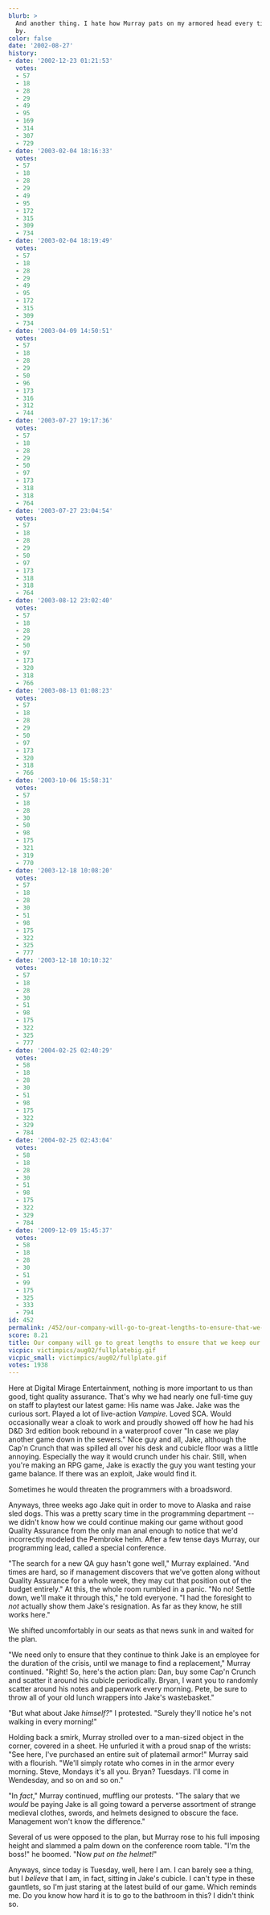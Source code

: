 ```yaml
---
blurb: >
  And another thing. I hate how Murray pats on my armored head every time he walks
  by.
color: false
date: '2002-08-27'
history:
- date: '2002-12-23 01:21:53'
  votes:
  - 57
  - 18
  - 28
  - 29
  - 49
  - 95
  - 169
  - 314
  - 307
  - 729
- date: '2003-02-04 18:16:33'
  votes:
  - 57
  - 18
  - 28
  - 29
  - 49
  - 95
  - 172
  - 315
  - 309
  - 734
- date: '2003-02-04 18:19:49'
  votes:
  - 57
  - 18
  - 28
  - 29
  - 49
  - 95
  - 172
  - 315
  - 309
  - 734
- date: '2003-04-09 14:50:51'
  votes:
  - 57
  - 18
  - 28
  - 29
  - 50
  - 96
  - 173
  - 316
  - 312
  - 744
- date: '2003-07-27 19:17:36'
  votes:
  - 57
  - 18
  - 28
  - 29
  - 50
  - 97
  - 173
  - 318
  - 318
  - 764
- date: '2003-07-27 23:04:54'
  votes:
  - 57
  - 18
  - 28
  - 29
  - 50
  - 97
  - 173
  - 318
  - 318
  - 764
- date: '2003-08-12 23:02:40'
  votes:
  - 57
  - 18
  - 28
  - 29
  - 50
  - 97
  - 173
  - 320
  - 318
  - 766
- date: '2003-08-13 01:08:23'
  votes:
  - 57
  - 18
  - 28
  - 29
  - 50
  - 97
  - 173
  - 320
  - 318
  - 766
- date: '2003-10-06 15:58:31'
  votes:
  - 57
  - 18
  - 28
  - 30
  - 50
  - 98
  - 175
  - 321
  - 319
  - 770
- date: '2003-12-18 10:08:20'
  votes:
  - 57
  - 18
  - 28
  - 30
  - 51
  - 98
  - 175
  - 322
  - 325
  - 777
- date: '2003-12-18 10:10:32'
  votes:
  - 57
  - 18
  - 28
  - 30
  - 51
  - 98
  - 175
  - 322
  - 325
  - 777
- date: '2004-02-25 02:40:29'
  votes:
  - 58
  - 18
  - 28
  - 30
  - 51
  - 98
  - 175
  - 322
  - 329
  - 784
- date: '2004-02-25 02:43:04'
  votes:
  - 58
  - 18
  - 28
  - 30
  - 51
  - 98
  - 175
  - 322
  - 329
  - 784
- date: '2009-12-09 15:45:37'
  votes:
  - 58
  - 18
  - 28
  - 30
  - 51
  - 99
  - 175
  - 325
  - 333
  - 794
id: 452
permalink: /452/our-company-will-go-to-great-lengths-to-ensure-that-we-keep-our-qa-department/
score: 8.21
title: Our company will go to great lengths to ensure that we keep our QA department
vicpic: victimpics/aug02/fullplatebig.gif
vicpic_small: victimpics/aug02/fullplate.gif
votes: 1938
---
```


Here at Digital Mirage Entertainment, nothing is more important to us
than good, tight quality assurance. That's why we had nearly one
full-time guy on staff to playtest our latest game: His name was Jake.
Jake was the curious sort. Played a lot of live-action *Vampire*. Loved
SCA. Would occasionally wear a cloak to work and proudly showed off how
he had his D&D 3rd edition book rebound in a waterproof cover "In case
we play another game down in the sewers." Nice guy and all, Jake,
although the Cap'n Crunch that was spilled all over his desk and cubicle
floor was a little annoying. Especially the way it would crunch under
his chair. Still, when you're making an RPG game, Jake is exactly the
guy you want testing your game balance. If there was an exploit, Jake
would find it.

Sometimes he would threaten the programmers with a broadsword.

Anyways, three weeks ago Jake quit in order to move to Alaska and raise
sled dogs. This was a pretty scary time in the programming department --
we didn't know how we could continue making our game without good
Quality Assurance from the only man anal enough to notice that we'd
incorrectly modeled the Pembroke helm. After a few tense days Murray,
our programming lead, called a special conference.

"The search for a new QA guy hasn't gone well," Murray explained. "And
times are hard, so if management discovers that we've gotten along
without Quality Assurance for a whole week, they may cut that position
out of the budget entirely." At this, the whole room rumbled in a panic.
"No no! Settle down, we'll make it through this," he told everyone. "I
had the foresight to *not* actually show them Jake's resignation. As far
as they know, he still works here."

We shifted uncomfortably in our seats as that news sunk in and waited
for the plan.

"We need only to ensure that they continue to think Jake is an employee
for the duration of the crisis, until we manage to find a replacement,"
Murray continued. "Right! So, here's the action plan: Dan, buy some
Cap'n Crunch and scatter it around his cubicle periodically. Bryan, I
want you to randomly scatter around his notes and paperwork every
morning. Pete, be sure to throw all of your old lunch wrappers into
Jake's wastebasket."

"But what about Jake *himself?*" I protested. "Surely they'll notice
he's not walking in every morning!"

Holding back a smirk, Murray strolled over to a man-sized object in the
corner, covered in a sheet. He unfurled it with a proud snap of the
wrists: "See here, I've purchased an entire suit of platemail armor!"
Murray said with a flourish. "We'll simply rotate who comes in in the
armor every morning. Steve, Mondays it's all you. Bryan? Tuesdays. I'll
come in Wendesday, and so on and so on."

"In *fact*," Murray continued, muffling our protests. "The salary that
we *would* be paying Jake is all going toward a perverse assortment of
strange medieval clothes, swords, and helmets designed to obscure the
face. Management won't know the difference."

Several of us were opposed to the plan, but Murray rose to his full
imposing height and slammed a palm down on the conference room table.
"I'm the boss!" he boomed. "Now *put on the helmet!*"

Anyways, since today is Tuesday, well, here I am. I can barely see a
thing, but I *believe* that I am, in fact, sitting in Jake's cubicle. I
can't type in these gauntlets, so I'm just staring at the latest build
of our game. Which reminds me. Do you know how hard it is to go to the
bathroom in this? I didn't think so.
